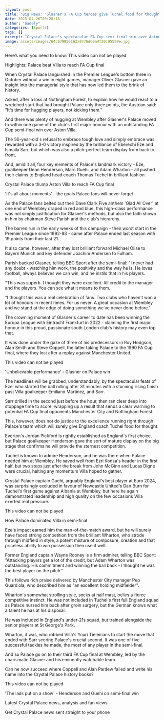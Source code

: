 ```yaml
---
layout: post
title: "Big News: 'Glasner's FA Cup heroes give Tuchel food for thought'"
date: 2025-04-26T20:28:16
author: "badely"
categories: [Sports]
tags: []
excerpt: "Crystal Palace's spectacular FA Cup semi-final win over Aston Villa must give England boss Thomas Tuchel food for thought, writes Phil McNulty."
image: assets/images/64c679056163a0776d60a4f20c05599e.jpg
---
```


Here’s what you need to know: This video can not be played

Highlights: Palace beat Villa to reach FA Cup final

When Crystal Palace languished in the Premier League's bottom three in October without a win in eight games, manager Oliver Glasner gave an insight into the managerial style that has now led them to the brink of history.

Asked, after a loss at Nottingham Forest, to explain how he would react to a wretched start that had brought Palace only three points, the Austrian said: "It's time for hugging players, not kicking them."

And there was plenty of hugging at Wembley after Glasner's Palace moved to within one game of the club's first major honour with an outstanding FA Cup semi-final win over Aston Villa.

The 50-year-old's refusal to embrace tough love and simply embrace was rewarded with a 3-0 victory inspired by the brilliance of Eberechi Eze and Ismaila Sarr, but which was also a pitch-perfect team display from back to front.

And, amid it all, four key elements of Palace's landmark victory - Eze, goalkeeper Dean Henderson, Marc Guehi, and Adam Wharton - all pushed their claims to England head coach Thomas Tuchel in brilliant fashion.

Crystal Palace thump Aston Villa to reach FA Cup final

'It's all about moments' - the goals Palace fans will never forget

As the Palace fans belted out their Dave Clark Five anthem 'Glad All Over' at one end of Wembley draped in red and blue, this high-class performance was not simply justification for Glasner's methods, but also the faith shown in him by chairman Steve Parish and the club's hierarchy.

The barren run in the early weeks of this campaign - their worst start in the Premier League since 1992-93 - came after Palace ended last season with 19 points from their last 21.

It also came, however, after they lost brilliant forward Michael Olise to Bayern Munich and key defender Joachim Andersen to Fulham.

Parish backed Glasner, telling BBC Sport after the semi-final: "I never had any doubt -  watching him work, the positivity and the way he is. He loves football, always believes we can win, and he instils that in his players.

"This was superb. I thought they were excellent. All credit to the manager and the players. You can see what it means to them.

"I thought this was a real celebration of fans. Two clubs who haven't won a lot of honours in recent times. For us never. A great occasion at Wembley and we stand at the edge of doing something we've never done before."

The crowning moment of Glasner's career to date has been winning the Europa League with Eintracht Frankfurt in 2022 - claiming the first major honour in this proud, passionate south London club's history may even top that.

It was done under the gaze of three of his predecessors in Roy Hodgson, Alan Smith and Steve Coppell, the latter taking Palace to the 1990 FA Cup final, where they lost after a replay against Manchester United.

This video can not be played

'Unbelievable performance' - Glasner on Palace win

The headlines will be grabbed, understandably, by the spectacular feats of Eze, who started the ball rolling after 31 minutes with a stunning rising finish past Villa goalkeeper Emiliano Martinez, and Sarr.

Sarr drilled in the second just before the hour, then ran clear deep into stoppage time to score, wrapping up a result that sends a clear warning to potential FA Cup final opponents Manchester City and Nottingham Forest.

This, however, does not do justice to the excellence running right through Palace's team which will surely give England coach Tuchel food for thought.

Everton's Jordan Pickford is rightly established as England's first choice, but Palace goalkeeper Henderson gave the sort of mature display on the big stage that confirms he will provide the sternest competition.

Tuchel is known to admire Henderson, and he was there when Palace needed him at Wembley. He saved well from Ezri Konsa's header in the first half, but two stops just after the break from John McGinn and Lucas Digne were crucial, halting any momentum Villa hoped to gather.

Crystal Palace captain Guehi, arguably England's best player at Euro 2024, was surprisingly excluded in favour of Newcastle United's Dan Burn for Tuchel's first game against Albania at Wembley, but here he again demonstrated leadership and high quality on the few occasions Villa exerted real pressure.

This video can not be played

How Palace dominated Villa in semi-final

Eze's impact earned him the man-of-the-match award, but he will surely have faced strong competition from the brilliant Wharton, who strode through midfield in style, a potent mixture of composure, creation and that priceless ability to win possession then use it well.

Former England captain Wayne Rooney is a firm admirer, telling BBC Sport: "Attacking players get a lot of the credit, but Adam Wharton was outstanding. His commitment and winning the ball back - I thought he was the best player on the pitch."

This follows rich praise delivered by Manchester City manager Pep Guardiola, who described him as "an excellent holding midfielder".

Wharton's somewhat strolling style, socks at half mast, belies a fierce competitive instinct. He was not included in Tuchel's first full England squad as Palace nursed him back after groin surgery, but the German knows what a talent he has at his disposal.

He was included in England's under-21s squad, but trained alongside the senior players at St George's Park.

Wharton, it was, who robbed Villa's Youri Tielemans to start the move that ended with Sarr scoring Palace's crucial second. It was one of five successful tackles he made, the most of any player in the semi-final.

And so Palace go on to their third FA Cup final at Wembley, led by the charismatic Glasner and his eminently watchable team.

Can he now succeed where Coppell and Alan Pardew failed and write his name into the Crystal Palace history books?

This video can not be played

'The lads put on a show' - Henderson and Guehi on semi-final win

Latest Crystal Palace news, analysis and fan views

Get Crystal Palace news sent straight to your phone

